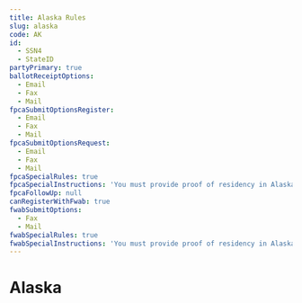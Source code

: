 ```yaml
---
title: Alaska Rules
slug: alaska
code: AK
id: 
  - SSN4
  - StateID
partyPrimary: true
ballotReceiptOptions:
  - Email
  - Fax
  - Mail
fpcaSubmitOptionsRegister:
  - Email
  - Fax
  - Mail
fpcaSubmitOptionsRequest:
  - Email
  - Fax
  - Mail
fpcaSpecialRules: true
fpcaSpecialInstructions: 'You must provide proof of residency in Alaska'
fpcaFollowUp: null
canRegisterWithFwab: true
fwabSubmitOptions:
  - Fax
  - Mail
fwabSpecialRules: true
fwabSpecialInstructions: 'You must provide proof of residency in Alaska'
---
```


# Alaska
